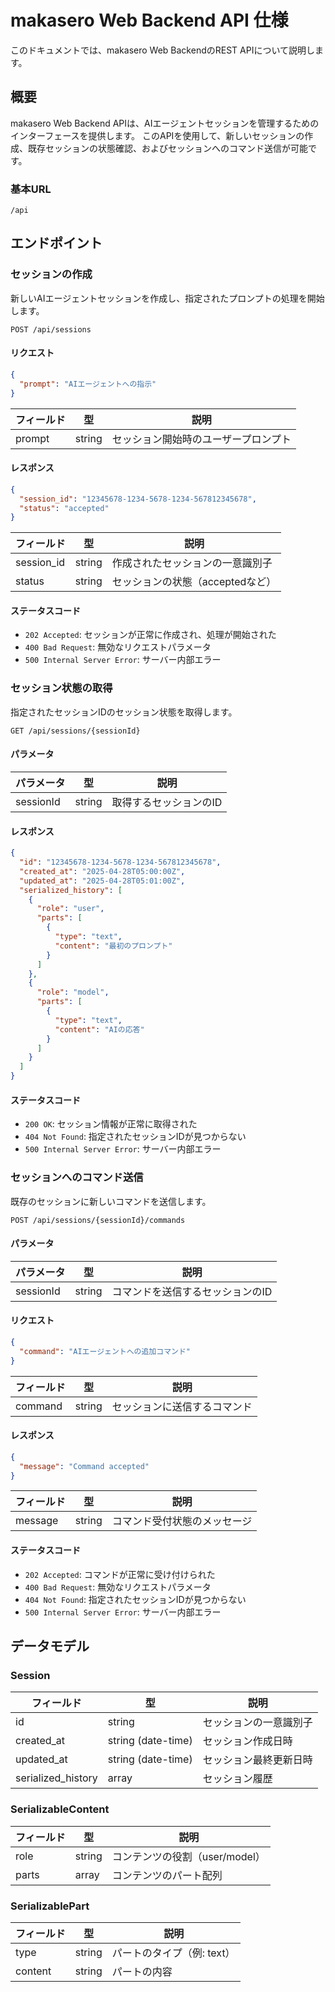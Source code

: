 # makasero Web Backend API 仕様

このドキュメントでは、makasero Web BackendのREST APIについて説明します。

## 概要

makasero Web Backend APIは、AIエージェントセッションを管理するためのインターフェースを提供します。
このAPIを使用して、新しいセッションの作成、既存セッションの状態確認、およびセッションへのコマンド送信が可能です。

### 基本URL

```
/api
```

## エンドポイント

### セッションの作成

新しいAIエージェントセッションを作成し、指定されたプロンプトの処理を開始します。

```
POST /api/sessions
```

#### リクエスト

```json
{
  "prompt": "AIエージェントへの指示"
}
```

| フィールド | 型 | 説明 |
|-----------|------|-------------|
| prompt | string | セッション開始時のユーザープロンプト |

#### レスポンス

```json
{
  "session_id": "12345678-1234-5678-1234-567812345678",
  "status": "accepted"
}
```

| フィールド | 型 | 説明 |
|-----------|------|-------------|
| session_id | string | 作成されたセッションの一意識別子 |
| status | string | セッションの状態（acceptedなど） |

#### ステータスコード

- `202 Accepted`: セッションが正常に作成され、処理が開始された
- `400 Bad Request`: 無効なリクエストパラメータ
- `500 Internal Server Error`: サーバー内部エラー

### セッション状態の取得

指定されたセッションIDのセッション状態を取得します。

```
GET /api/sessions/{sessionId}
```

#### パラメータ

| パラメータ | 型 | 説明 |
|-----------|------|-------------|
| sessionId | string | 取得するセッションのID |

#### レスポンス

```json
{
  "id": "12345678-1234-5678-1234-567812345678",
  "created_at": "2025-04-28T05:00:00Z",
  "updated_at": "2025-04-28T05:01:00Z",
  "serialized_history": [
    {
      "role": "user",
      "parts": [
        {
          "type": "text",
          "content": "最初のプロンプト"
        }
      ]
    },
    {
      "role": "model",
      "parts": [
        {
          "type": "text",
          "content": "AIの応答"
        }
      ]
    }
  ]
}
```

#### ステータスコード

- `200 OK`: セッション情報が正常に取得された
- `404 Not Found`: 指定されたセッションIDが見つからない
- `500 Internal Server Error`: サーバー内部エラー

### セッションへのコマンド送信

既存のセッションに新しいコマンドを送信します。

```
POST /api/sessions/{sessionId}/commands
```

#### パラメータ

| パラメータ | 型 | 説明 |
|-----------|------|-------------|
| sessionId | string | コマンドを送信するセッションのID |

#### リクエスト

```json
{
  "command": "AIエージェントへの追加コマンド"
}
```

| フィールド | 型 | 説明 |
|-----------|------|-------------|
| command | string | セッションに送信するコマンド |

#### レスポンス

```json
{
  "message": "Command accepted"
}
```

| フィールド | 型 | 説明 |
|-----------|------|-------------|
| message | string | コマンド受付状態のメッセージ |

#### ステータスコード

- `202 Accepted`: コマンドが正常に受け付けられた
- `400 Bad Request`: 無効なリクエストパラメータ
- `404 Not Found`: 指定されたセッションIDが見つからない
- `500 Internal Server Error`: サーバー内部エラー

## データモデル

### Session

| フィールド | 型 | 説明 |
|-----------|------|-------------|
| id | string | セッションの一意識別子 |
| created_at | string (date-time) | セッション作成日時 |
| updated_at | string (date-time) | セッション最終更新日時 |
| serialized_history | array | セッション履歴 |

### SerializableContent

| フィールド | 型 | 説明 |
|-----------|------|-------------|
| role | string | コンテンツの役割（user/model） |
| parts | array | コンテンツのパート配列 |

### SerializablePart

| フィールド | 型 | 説明 |
|-----------|------|-------------|
| type | string | パートのタイプ（例: text） |
| content | string | パートの内容 | 